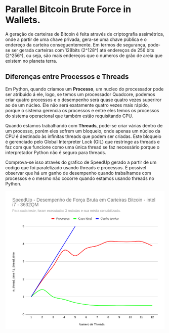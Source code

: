 # Parallel Bitcoin Brute Force in Wallets.

A geração de carteiras de Bitcoin é feita através de criptografia assimétrica, onde a partir de uma chave privada, gera-se uma  chave pública e o endereço da carteira conseguentemente. Em termos de segurança, pode-se ser gerada carteiras com 128bits (2^128^)  até endereços de 256 bits (2^256^), ou seja, são mais endereços que o numeros de grão de areia que existem no planeta terra. 

## Diferenças entre Processos e Threads

Em Python, quando criamos um **Processo**, um nucleo do processador pode ser atribuido á ele, logo, se temos um processador  Quadcore, podemos criar quatro processos e o desempenho será quase quatro vezes superiror ao de um núcleo. Ele não será exatamente quatro vezes mais rápido, porque o sistema gerencia os processos e entre eles temos os processos do sistema operacional que também estão requisitando CPU.

Quando estamos trabalhando com **Threads**, pode-se criar várias dentro de um processo, porém eles sofrem um bloqueio, onde apenas um núcleo da CPU é destinado às infinitas threads que podem ser criadas. Este bloqueio é gerenciado pelo Global Interpreter Lock (GIL) que restringe as threads e faz com que funcione como uma única thread se faz necessário porque o interpretador Python não é seguro para threads.

Comprova-se isso através do grafico de SpeedUp gerado a partir de um codigo que foi paralelizado usando threads e processos. É possivel observar que há um ganho de desempenho quando trabalhamos com processos e o mesmo não cocorre quando estamos usando threads no Python.

![SpeedUp - Threads vs Process ](https://raw.githubusercontent.com/clebrw/Parallel-Bitcoin-Brute-Force/main/speedup.png?token=GHSAT0AAAAAABXIFM3WGB3ZLJ5YTTSWSVFYYXJ6PWA)
